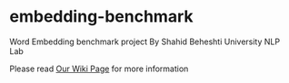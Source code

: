 # embedding-benchmark
Word Embedding benchmark project By Shahid Beheshti University NLP Lab

Please read [Our Wiki Page](/wiki) for more information
